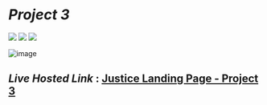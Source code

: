 # _Project 3_
<img src="https://img.shields.io/badge/Project%203-Justice%20Landing%20Page-green">&nbsp;<img src="https://img.shields.io/badge/Used-HTML5-orange">&nbsp;<img src="https://img.shields.io/badge/Used-CSS3-blue">

![image](https://user-images.githubusercontent.com/91872149/181812732-37b28700-215e-48f9-9e00-2bd28eb804ff.png)


## _Live Hosted Link_ : [Justice Landing Page - Project 3](https://live-class-assignment-03.netlify.app/)

